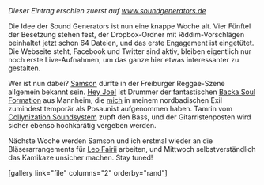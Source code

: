 <html><body><em>Dieser Eintrag erschien zuerst auf <a href="http://www.soundgenerators.de" title="Sound Generators: Backing Band">www.soundgenerators.de</a></em>

Die Idee der Sound Generators ist nun eine knappe Woche alt. Vier Fünftel der Besetzung stehen fest, der Dropbox-Ordner mit Riddim-Vorschlägen beinhaltet jetzt schon 64 Dateien, und das erste Engagement ist eingetütet. Die Webseite steht, Facebook und Twitter sind aktiv, bleiben eigentlich nur noch erste Live-Aufnahmen, um das ganze hier etwas interessanter zu gestalten.

Wer ist nun dabei? <a title="Samson bei MySpace" href="http://www.myspace.com/samson_locks">Samson</a> dürfte in der Freiburger Reggae-Szene allgemein bekannt sein. <a title="Hey Joe! bei MySpace" href="http://www.myspace.com/95580548">Hey Joe!</a> ist Drummer der fantastischen <a title="Backa Soul online" href="http://www.backasoul.com">Backa Soul Formation</a> aus Mannheim, die <a title="Flojo online" href="http://duckedbones.wordpress.com">mich</a> in meinem nordbadischen Exil zumindest temporär als Posaunist aufgenommen haben. Tamrin vom <a title="Collynization Soundsystem bei MySpace" href="http://www.myspace.com/collynization">Collynization Soundsystem</a> zupft den Bass, und der Gitarristenposten wird sicher ebenso hochkarätig vergeben werden.

Nächste Woche werden Samson und ich erstmal wieder an die Bläserarrangements für <a title="Leo Fairii bei MySpace" href="http://www.myspace.com/leofairii">Leo Fairii</a> arbeiten, und Mittwoch selbstverständlich das Kamikaze unsicher machen. Stay tuned!

[gallery link="file" columns="2" orderby="rand"]</body></html>